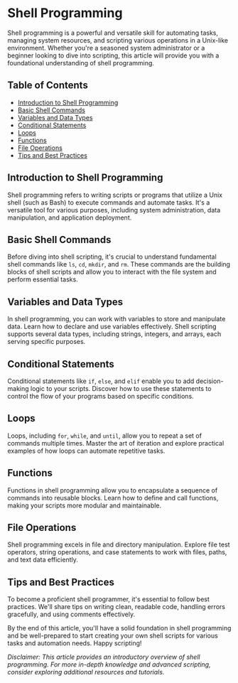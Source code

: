 # Shell Programming 

Shell programming is a powerful and versatile skill for automating tasks, managing system resources, and scripting various operations in a Unix-like environment. Whether you're a seasoned system administrator or a beginner looking to dive into scripting, this article will provide you with a foundational understanding of shell programming.

## Table of Contents

- [Introduction to Shell Programming](#introduction-to-shell-programming)
- [Basic Shell Commands](#basic-shell-commands)
- [Variables and Data Types](#variables-and-data-types)
- [Conditional Statements](#conditional-statements)
- [Loops](#loops)
- [Functions](#functions)
- [File Operations](#file-operations)
- [Tips and Best Practices](#tips-and-best-practices)

## Introduction to Shell Programming

Shell programming refers to writing scripts or programs that utilize a Unix shell (such as Bash) to execute commands and automate tasks. It's a versatile tool for various purposes, including system administration, data manipulation, and application deployment.

## Basic Shell Commands

Before diving into shell scripting, it's crucial to understand fundamental shell commands like `ls`, `cd`, `mkdir`, and `rm`. These commands are the building blocks of shell scripts and allow you to interact with the file system and perform essential tasks.

## Variables and Data Types

In shell programming, you can work with variables to store and manipulate data. Learn how to declare and use variables effectively. Shell scripting supports several data types, including strings, integers, and arrays, each serving specific purposes.

## Conditional Statements

Conditional statements like `if`, `else`, and `elif` enable you to add decision-making logic to your scripts. Discover how to use these statements to control the flow of your programs based on specific conditions.

## Loops

Loops, including `for`, `while`, and `until`, allow you to repeat a set of commands multiple times. Master the art of iteration and explore practical examples of how loops can automate repetitive tasks.

## Functions

Functions in shell programming allow you to encapsulate a sequence of commands into reusable blocks. Learn how to define and call functions, making your scripts more modular and maintainable.

## File Operations

Shell programming excels in file and directory manipulation. Explore file test operators, string operations, and case statements to work with files, paths, and text data efficiently.

## Tips and Best Practices

To become a proficient shell programmer, it's essential to follow best practices. We'll share tips on writing clean, readable code, handling errors gracefully, and using comments effectively.

By the end of this article, you'll have a solid foundation in shell programming and be well-prepared to start creating your own shell scripts for various tasks and automation needs. Happy scripting!

*Disclaimer: This article provides an introductory overview of shell programming. For more in-depth knowledge and advanced scripting, consider exploring additional resources and tutorials.*
